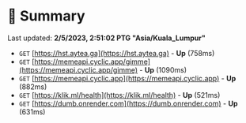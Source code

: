 # 📖 Summary
Last updated: **2/5/2023, 2:51:02 PTG "Asia/Kuala_Lumpur"**

- `GET` [https://hst.aytea.ga](https://hst.aytea.ga) - **Up** (758ms)
- `GET` [https://memeapi.cyclic.app/gimme](https://memeapi.cyclic.app/gimme) - **Up** (1090ms)
- `GET` [https://memeapi.cyclic.app](https://memeapi.cyclic.app) - **Up** (882ms)
- `GET` [https://klik.ml/health](https://klik.ml/health) - **Up** (521ms)
- `GET` [https://dumb.onrender.com](https://dumb.onrender.com) - **Up** (631ms)
